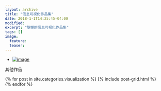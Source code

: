 ```yaml
---
layout: archive
title: "信息可视化作品集"
date: 2018-1-1T14:25:45-04:00
modified:
excerpt: "黎婵的信息可视化作品集"
tags: []
image: 
  feature: 
  teaser:
---
```


- <a href="https://cherrylichan.github.io/infovis/visualization/%E6%9C%9F%E6%9C%AB%E9%A1%B9%E7%9B%AE/" target="_blank">![image](https://note.youdao.com/yws/api/personal/file/6A23B343DF0444B6A590DF2672164795?method=download&shareKey=e1ca4da924203dac25a013abff16ef07)</a>

其他作品
<div class="tiles">
{% for post in site.categories.visualization %}
  {% include post-grid.html %}
{% endfor %}
</div><!-- /.tiles 把所有categories 有 visualization 的列出来-->
